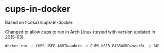 cups-in-docker
==============

Based on ticosax/cups-in-docker.

Changed to allow cups to run in Arch Linux (tested with version updated in 2015-03).

```bash
docker run -e CUPS_USER_ADMIN=admin -e CUPS_USER_PASSWORD=secr3t -p 6631:631/tcp linucc/docker-arch-cups
```
